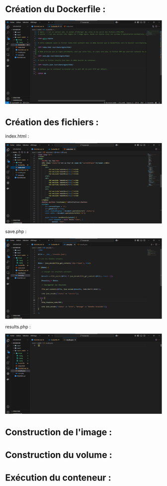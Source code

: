 # Création du Dockerfile :  

![Image n°1](image/1.png)

# Création des fichiers :

index.html :  

![Image n°2](image/2.png)

save.php :

![Image n°3](image/3.png)

results.php :

![Image n°4](image/4.png)



# Construction de l'image :



# Construction du volume :



# Exécution du conteneur :



# 